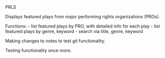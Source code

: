 PRLS

Displays featured plays from major performing rights organizations (PROs).

Functions:
    - list featured plays by PRO, with detailed info for each play
    - list featured plays by genre, keyword
    - search via title, genre, keyword
    
Making changes to notes to test git functionality.

Testing functionality once more.